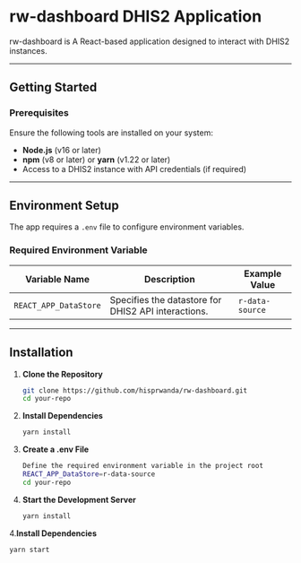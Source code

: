 # rw-dashboard DHIS2 Application

rw-dashboard is A React-based application designed to interact with DHIS2 instances. 

---

## Getting Started

### Prerequisites
Ensure the following tools are installed on your system:
- **Node.js** (v16 or later)
- **npm** (v8 or later) or **yarn** (v1.22 or later)
- Access to a DHIS2 instance with API credentials (if required)

---

## Environment Setup

The app requires a `.env` file to configure environment variables.

### Required Environment Variable

| Variable Name       | Description                                | Example Value    |
|---------------------|--------------------------------------------|------------------|
| `REACT_APP_DataStore` | Specifies the datastore for DHIS2 API interactions. | `r-data-source`  |

---

## Installation

1. **Clone the Repository**  
   ```bash
   git clone https://github.com/hisprwanda/rw-dashboard.git
   cd your-repo

1. **Install Dependencies**  
   ```bash
   yarn install

2. **Create a .env File**  
   ```bash
   Define the required environment variable in the project root
   REACT_APP_DataStore=r-data-source
   cd your-repo

3. **Start the Development Server**  
   ```bash
   yarn install


4.**Install Dependencies** 
  ```bash
  yarn start
